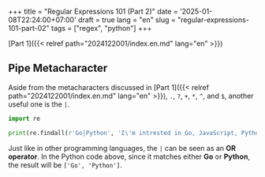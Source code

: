 +++
title = "Regular Expressions 101 (Part 2)"
date = '2025-01-08T22:24:00+07:00'
draft = true
lang = "en"
slug = "regular-expressions-101-part-02"
tags = ["regex", "python"]
+++

[Part 1]({{< relref path="2024122001/index.en.md" lang="en" >}})

## Pipe Metacharacter
Aside from the metacharacters discussed in [Part 1]({{< relref path="2024122001/index.en.md" lang="en" >}}), `.`, `?`, `+`, `*`, `^`, and `$`, another useful one is the `|`.
```python
import re

print(re.findall(r'Go|Python', 'I\'m intrested in Go, JavaScript, Python, and SQL'))
```
Just like in other programming languages, the `|` can be seen as an **OR operator**. In the Python code above, since it matches either **Go** or **Python**, the result will be `['Go', 'Python']`.
